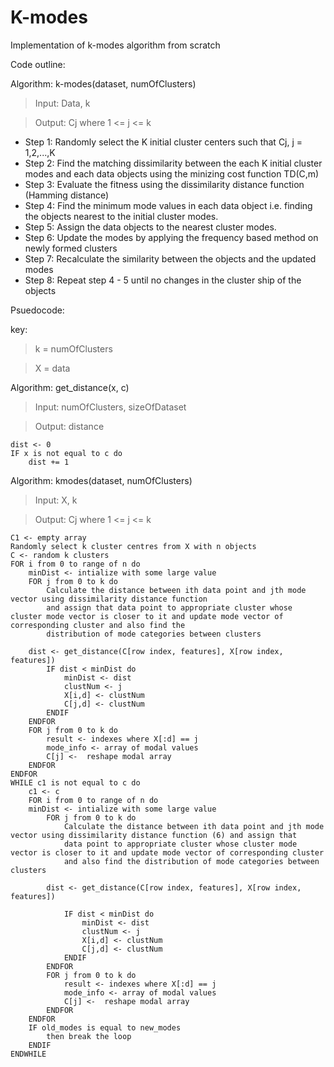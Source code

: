 # K-modes
Implementation of k-modes algorithm from scratch


Code outline:

Algorithm: k-modes(dataset, numOfClusters)
> Input: Data, k

> Output: Cj where 1 <= j <= k

* Step 1: Randomly select the K initial cluster centers such that Cj, j = 1,2,...,K
* Step 2: Find the matching dissimilarity between the each K initial cluster modes and each data objects using the minizing cost function TD(C,m)
* Step 3: Evaluate the fitness using the dissimilarity distance function (Hamming distance)
* Step 4: Find the minimum mode values in each data object i.e. finding the objects nearest to the initial cluster modes.
* Step 5: Assign the data objects to the nearest cluster modes.
* Step 6: Update the modes by applying the frequency based method on newly formed clusters
* Step 7: Recalculate the similarity between the objects and the updated modes 
* Step 8: Repeat step 4 - 5 until no changes in the cluster ship of the objects

Psuedocode:

key:
> k = numOfClusters

> X = data

Algorithm: get_distance(x, c)
> Input: numOfClusters, sizeOfDataset

> Output: distance
```
dist <- 0
IF x is not equal to c do
	dist += 1
```


Algorithm: kmodes(dataset, numOfClusters)
> Input: X, k

> Output: Cj where 1 <= j <= k
```
C1 <- empty array
Randomly select k cluster centres from X with n objects
C <- random k clusters
FOR i from 0 to range of n do  
	minDist <- intialize with some large value
    FOR j from 0 to k do
	    Calculate the distance between ith data point and jth mode vector using dissimilarity distance function 
	    and assign that data point to appropriate cluster whose cluster mode vector is closer to it and update mode vector of corresponding cluster and also find the
	    distribution of mode categories between clusters
	    
	dist <- get_distance(C[row index, features], X[row index, features])
        IF dist < minDist do
            minDist <- dist
            clustNum <- j
            X[i,d] <- clustNum
            C[j,d] <- clustNum
        ENDIF
    ENDFOR
    FOR j from 0 to k do
    	result <- indexes where X[:d] == j
        mode_info <- array of modal values
        C[j] <-  reshape modal array
    ENDFOR
ENDFOR
WHILE c1 is not equal to c do
	c1 <- c
	FOR i from 0 to range of n do  
	minDist <- intialize with some large value
	    FOR j from 0 to k do
		    Calculate the distance between ith data point and jth mode vector using dissimilarity distance function (6) and assign that
		    data point to appropriate cluster whose cluster mode vector is closer to it and update mode vector of corresponding cluster
		    and also find the distribution of mode categories between clusters 
		    
		dist <- get_distance(C[row index, features], X[row index, features])
		
	        IF dist < minDist do
	            minDist <- dist
	            clustNum <- j
	            X[i,d] <- clustNum
	            C[j,d] <- clustNum
	        ENDIF
    	ENDFOR
    	FOR j from 0 to k do
	    	result <- indexes where X[:d] == j
	        mode_info <- array of modal values
	        C[j] <-  reshape modal array
    	ENDFOR
	ENDFOR
	IF old_modes is equal to new_modes
	 	then break the loop
 	ENDIF
ENDWHILE
```
